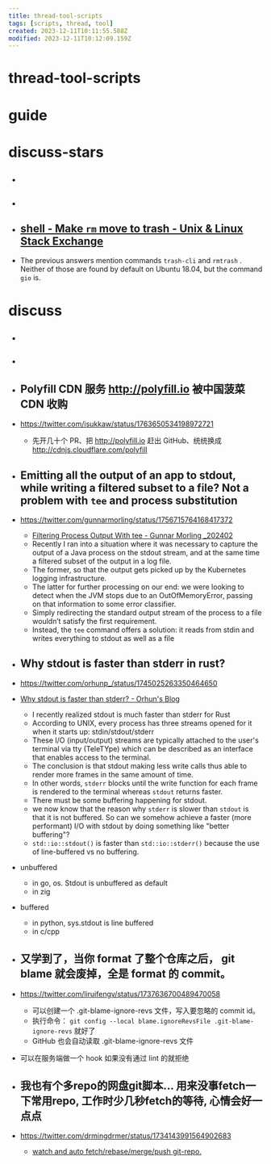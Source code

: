```yaml
---
title: thread-tool-scripts
tags: [scripts, thread, tool]
created: 2023-12-11T10:11:55.588Z
modified: 2023-12-11T10:12:09.159Z
---
```


# thread-tool-scripts

# guide

# discuss-stars
- ## 

- ## 

- ## [shell - Make `rm` move to trash - Unix & Linux Stack Exchange](https://unix.stackexchange.com/questions/42757/make-rm-move-to-trash)
- The previous answers mention commands `trash-cli` and `rmtrash` . Neither of those are found by default on Ubuntu 18.04, but the command `gio` is. 

# discuss
- ## 

- ## 

- ## Polyfill CDN 服务 http://polyfill.io 被中国菠菜 CDN 收购
- https://twitter.com/isukkaw/status/1763650534198972721
  - 先开几十个 PR、把 http://polyfill.io 赶出 GitHub、统统换成 http://cdnjs.cloudflare.com/polyfill

- ## Emitting all the output of an app to stdout, while writing a filtered subset to a file? Not a problem with `tee` and process substitution
- https://twitter.com/gunnarmorling/status/1756715764168417372
  - [Filtering Process Output With tee - Gunnar Morling _202402](https://www.morling.dev/blog/filtering-process-output-with-tee/)
  - Recently I ran into a situation where it was necessary to capture the output of a Java process on the stdout stream, and at the same time a filtered subset of the output in a log file. 
  - The former, so that the output gets picked up by the Kubernetes logging infrastructure. 
  - The latter for further processing on our end: we were looking to detect when the JVM stops due to an OutOfMemoryError, passing on that information to some error classifier.
  - Simply redirecting the standard output stream of the process to a file wouldn’t satisfy the first requirement. 
  - Instead, the `tee` command offers a solution: it reads from stdin and writes everything to stdout as well as a file

- ## Why stdout is faster than stderr in rust?
- https://twitter.com/orhunp_/status/1745025263350464650
- [Why stdout is faster than stderr? - Orhun's Blog](https://blog.orhun.dev/stdout-vs-stderr/)
  - I recently realized stdout is much faster than stderr for Rust
  - According to UNIX, every process has three streams opened for it when it starts up: stdin/stdout/stderr
  - These I/O (input/output) streams are typically attached to the user's terminal via tty (TeleTYpe) which can be described as an interface that enables access to the terminal.
  - The conclusion is that stdout making less write calls thus able to render more frames in the same amount of time. 
  - In other words, `stderr` blocks until the write function for each frame is rendered to the terminal whereas `stdout` returns faster.
  - There must be some buffering happening for stdout.
  - we now know that the reason why `stderr` is slower than `stdout` is that it is not buffered. So can we somehow achieve a faster (more performant) I/O with stdout by doing something like "better buffering"?
  - `std::io::stdout()` is faster than `std::io::stderr()` because the use of line-buffered vs no buffering.

- unbuffered
  - in go, os. Stdout is unbuffered as default
  - in zig
- buffered
  - in python, sys.stdout is line buffered
  - in c/cpp

- ## 又学到了，当你 format 了整个仓库之后， git blame 就会废掉，全是 format 的 commit。
- https://twitter.com/liruifengv/status/1737636700489470058
  - 可以创建一个 .git-blame-ignore-revs 文件，写入要忽略的 commit id。
  - 执行命令： `git config --local blame.ignoreRevsFile .git-blame-ignore-revs` 就好了
  - GitHub 也会自动读取 .git-blame-ignore-revs 文件
- 可以在服务端做一个 hook  如果没有通过 lint  的就拒绝

- ## 我也有个多repo的网盘git脚本... 用来没事fetch一下常用repo, 工作时少几秒fetch的等待, 心情会好一点点
- https://twitter.com/drmingdrmer/status/1734143991564902683
  - [watch and auto fetch/rebase/merge/push git-repo.](https://gist.github.com/drmingdrmer/07faee6c4f7c8e31da3c5210cfa04034)
